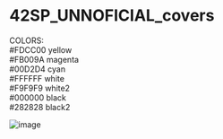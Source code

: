 # 42SP_UNNOFICIAL_covers

COLORS:   
#FDCC00 yellow   
#FB009A magenta   
#00D2D4 cyan   
#FFFFFF white   
#F9F9F9 white2   
#000000 black   
#282828 black2   

![image](https://github.com/andreyvdl/42SP_UNNOFICIAL_covers/assets/81233149/49c7d1a6-3bd1-49e2-bef2-f6956934eec8)
